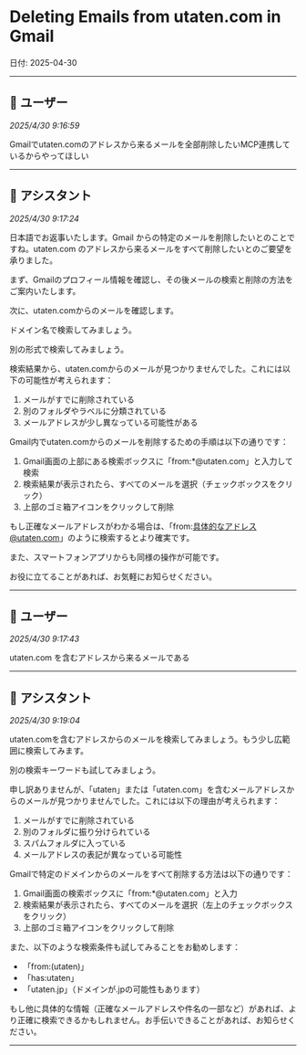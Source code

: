 # Deleting Emails from utaten.com in Gmail

日付: 2025-04-30

---

## 👤 ユーザー
*2025/4/30 9:16:59*

Gmailでutaten.comのアドレスから来るメールを全部削除したいMCP連携しているからやってほしい

---

## 🤖 アシスタント
*2025/4/30 9:17:24*

日本語でお返事いたします。Gmail からの特定のメールを削除したいとのことですね。utaten.com のアドレスから来るメールをすべて削除したいとのご要望を承りました。

まず、Gmailのプロフィール情報を確認し、その後メールの検索と削除の方法をご案内いたします。


次に、utaten.comからのメールを確認します。


ドメイン名で検索してみましょう。


別の形式で検索してみましょう。


検索結果から、utaten.comからのメールが見つかりませんでした。これには以下の可能性が考えられます：

1. メールがすでに削除されている
2. 別のフォルダやラベルに分類されている
3. メールアドレスが少し異なっている可能性がある

Gmail内でutaten.comからのメールを削除するための手順は以下の通りです：

1. Gmail画面の上部にある検索ボックスに「from:\*@utaten.com」と入力して検索
2. 検索結果が表示されたら、すべてのメールを選択（チェックボックスをクリック）
3. 上部のゴミ箱アイコンをクリックして削除

もし正確なメールアドレスがわかる場合は、「from:具体的なアドレス@utaten.com」のように検索するとより確実です。

また、スマートフォンアプリからも同様の操作が可能です。

お役に立てることがあれば、お気軽にお知らせください。

---

## 👤 ユーザー
*2025/4/30 9:17:43*

utaten.com を含むアドレスから来るメールである

---

## 🤖 アシスタント
*2025/4/30 9:19:04*

utaten.comを含むアドレスからのメールを検索してみましょう。もう少し広範囲に検索してみます。


別の検索キーワードも試してみましょう。


申し訳ありませんが、「utaten」または「utaten.com」を含むメールアドレスからのメールが見つかりませんでした。これには以下の理由が考えられます：

1. メールがすでに削除されている
2. 別のフォルダに振り分けられている
3. スパムフォルダに入っている
4. メールアドレスの表記が異なっている可能性

Gmailで特定のドメインからのメールをすべて削除する方法は以下の通りです：

1. Gmail画面の検索ボックスに「from:\*@utaten.com」と入力
2. 検索結果が表示されたら、すべてのメールを選択（左上のチェックボックスをクリック）
3. 上部のゴミ箱アイコンをクリックして削除

また、以下のような検索条件も試してみることをお勧めします：
- 「from:(utaten)」 
- 「has:utaten」
- 「utaten.jp」（ドメインが.jpの可能性もあります）

もし他に具体的な情報（正確なメールアドレスや件名の一部など）があれば、より正確に検索できるかもしれません。お手伝いできることがあれば、お知らせください。

---
